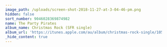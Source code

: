 ```yaml
---
image_path: /uploads/screen-shot-2018-11-27-at-3-04-46-pm.png
hidden: false
sort_number: 9046028369874982
name: The Party Pirates
album_name: Christmas Rock (SFR single)
album_url: 'https://itunes.apple.com/au/album/christmas-rock-single/1057121889'
_hide_content: true
---
```


